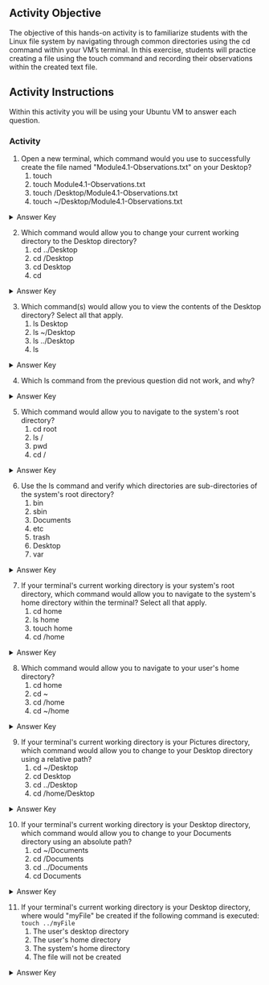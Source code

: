 ## Activity Objective

The objective of this hands-on activity is to familiarize students with the Linux file system by navigating through common directories using the cd command within your VM’s terminal. In this exercise, students will practice creating a file using the touch command and recording their observations within the created text file.

## Activity Instructions
Within this activity you will be using your Ubuntu VM to answer each question.
<br>
### Activity
1.	Open a new terminal, which command would you use to successfully create the file named "Module4.1-Observations.txt" on your Desktop?
    1.	touch
    2.	touch Module4.1-Observations.txt
    3.	touch /Desktop/Module4.1-Observations.txt
    4.	touch ~/Desktop/Module4.1-Observations.txt
<details closed>
<summary>Answer Key</summary>
touch ~/Desktop/Module4.1-Observations.txt
</details>

2.	Which command would allow you to change your current working directory to the Desktop directory?
    1.	cd ../Desktop
    2.	cd /Desktop
    3.	cd Desktop
    4.	cd
<details closed>
<summary>Answer Key</summary>
cd Desktop
</details>

3.	Which command(s) would allow you to view the contents of the Desktop directory? Select all that apply.
    1.	ls Desktop
    2.	ls ~/Desktop
    3.	ls ../Desktop
    4.	ls
<details closed>
<summary>Answer Key</summary>
ls ~/Desktop, ls ../Desktop, ls
</details>

4.	Which ls command from the previous question did not work, and why?
<details closed>
<summary>Answer Key</summary>
"ls Desktop" did not work due to the fact that our current working directory is the Desktop directory and the Desktop directory does not contain another directory within it that is also named "Desktop", resulting in the error message "ls: cannot access 'Desktop': No Such File or Directory to be displayed.
</details>

5.	Which command would allow you to navigate to the system's root directory?
    1.	cd root
    2.	ls /
    3.	pwd
    4.	cd /
<details closed>
<summary>Answer Key</summary>
cd /
</details>

6.	Use the ls command and verify which directories are sub-directories of the system's root directory?
    1.	bin
    2.	sbin
    3.	Documents
    4.	etc
    5.	trash
    6.	Desktop
    7.	var
<details closed>
<summary>Answer Key</summary>
bin, sbin, etc, var
</details>

7.	If your terminal's current working directory is your system's root directory, which command would allow you to navigate to the system's home directory within the terminal? Select all that apply.
    1.	cd home
    2.	ls home
    3.	touch home
    4.	cd /home
<details closed>
<summary>Answer Key</summary>
cd home, cd /home
</details>

8.	Which command would allow you to navigate to your user's home directory?
    1.	cd home
    2.	cd ~
    3.	cd /home
    4.	cd ~/home
<details closed>
<summary>Answer Key</summary>
cd ~
</details>

9.	If your terminal's current working directory is your Pictures directory, which command would allow you to change to your Desktop directory using a relative path?
    1.	cd ~/Desktop
    2.	cd Desktop
    3.	cd ../Desktop
    4.	cd /home/Desktop
<details closed>
<summary>Answer Key</summary>
cd ../Desktop
</details>

10.	If your terminal's current working directory is your Desktop directory, which command would allow you to change to your Documents directory using an absolute path?
    1.	cd ~/Documents
    2.	cd /Documents
    3.	cd ../Documents
    4.	cd Documents
<details closed>
<summary>Answer Key</summary>
cd ~/Documents
</details>

11.	If your terminal's current working directory is your Desktop directory, where would "myFile" be created if the following command is executed: ```touch ../myFile```
    1.	The user's desktop directory
    2.	The user's home directory
    3.	The system's home directory
    4.	The file will not be created
<details closed>
<summary>Answer Key</summary>
The user's home directory
</details>
